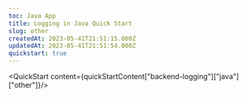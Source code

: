 ```yaml
---
toc: Java App
title: Logging in Java Quick Start
slug: other
createdAt: 2023-05-41T21:51:15.000Z
updatedAt: 2023-05-41T21:51:54.000Z
quickstart: true
---
```


<QuickStart content={quickStartContent["backend-logging"]["java"]["other"]}/>
